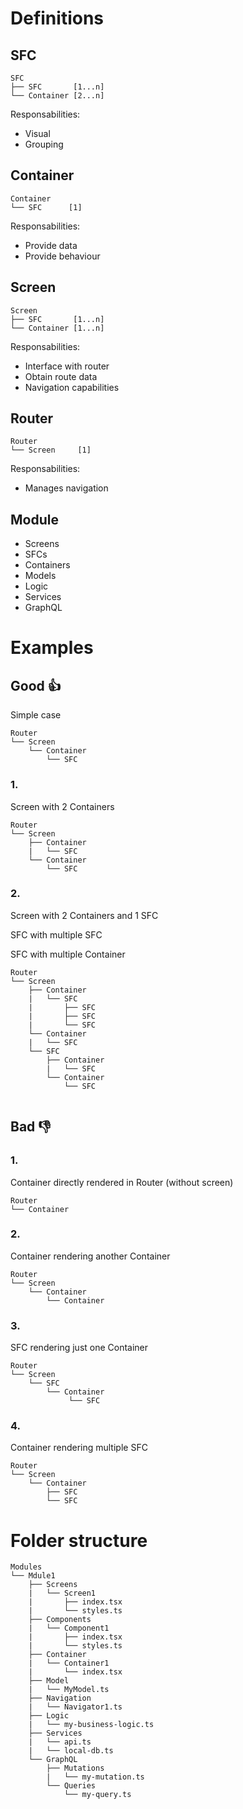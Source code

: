 # Definitions
## SFC

```
SFC
├── SFC       [1...n]
└── Container [2...n]
```

Responsabilities:
 - Visual
 - Grouping

## Container
```
Container
└── SFC      [1]
```

Responsabilities:
 - Provide data
 - Provide behaviour

## Screen
```
Screen
├── SFC       [1...n]
└── Container [1...n]
```

Responsabilities:
 - Interface with router
 - Obtain route data
 - Navigation capabilities

## Router
```
Router
└── Screen     [1]
```

Responsabilities:
 - Manages navigation

## Module
- Screens
- SFCs
- Containers
- Models
- Logic
- Services
- GraphQL

# Examples
## Good  👍
Simple case
```
Router
└── Screen
    └── Container
        └── SFC
```

### 1.
Screen with 2 Containers
```
Router
└── Screen
    ├── Container
    |   └── SFC
    └── Container
        └── SFC
```

### 2.
Screen with 2 Containers and 1 SFC

SFC with multiple SFC

SFC with multiple Container
```
Router
└── Screen
    ├── Container
    |   └── SFC
    |       ├── SFC
    |       ├── SFC
    |       └── SFC
    └── Container
    |   └── SFC
    └── SFC
        ├── Container
        |   └── SFC
        └── Container
            └── SFC
 
```
## Bad 👎
### 1.
Container directly rendered in Router (without screen)
```
Router
└── Container
```

### 2.
Container rendering another Container
```
Router
└── Screen
    └── Container
        └── Container
```

### 3.
SFC rendering just one Container
```
Router
└── Screen
    └── SFC
        └── Container
             └── SFC
```

### 4.
Container rendering multiple SFC
```
Router
└── Screen
    └── Container
        ├── SFC
        └── SFC
```

# Folder structure
```
Modules
└── Mdule1
    ├── Screens
    |   └── Screen1
    |       ├── index.tsx
    |       └── styles.ts
    ├── Components
    |   └── Component1
    |       ├── index.tsx
    |       └── styles.ts
    ├── Container
    |   └── Container1
    |       └── index.tsx
    ├── Model
    |   └── MyModel.ts
    ├── Navigation
    |   └── Navigator1.ts
    ├── Logic
    |   └── my-business-logic.ts
    ├── Services
    |   └── api.ts
    |   └── local-db.ts
    └── GraphQL
        ├── Mutations
        |   └── my-mutation.ts
        └── Queries
            └── my-query.ts
```
